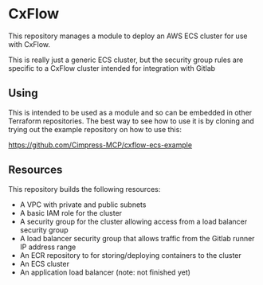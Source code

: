 # CxFlow

This repository manages a module to deploy an AWS ECS cluster for use with CxFlow.

This is really just a generic ECS cluster, but the security group rules are specific to a CxFlow cluster intended for integration with Gitlab

## Using

This is intended to be used as a module and so can be embedded in other Terraform repositories.  The best way to see how to use it is by cloning and trying out the example repository on how to use this:

https://github.com/Cimpress-MCP/cxflow-ecs-example

## Resources

This repository builds the following resources:

- A VPC with private and public subnets
- A basic IAM role for the cluster
- A security group for the cluster allowing access from a load balancer security group
- A load balancer security group that allows traffic from the Gitlab runner IP address range
- An ECR repository to for storing/deploying containers to the cluster
- An ECS cluster
- An application load balancer (note: not finished yet)
